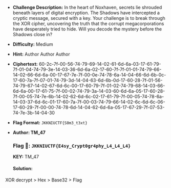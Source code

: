  - **Challenge Description:** In the heart of Noxhaven, secrets lie shrouded beneath layers of digital encryption. The Shadows have intercepted a cryptic message, secured with a key. Your challenge is to break through the XOR cipher, uncovering the truth that the corrupt megacorporations have desperately tried to hide. Will you decode the mystery before the Shadows close in?
 - **Difficulty:** Medium
 - **Hint:** Author Author Author
 - **Ciphertext:** 60-2c-7f-00-56-74-79-69-14-02-61-6d-6a-03-17-61-79-7f-01-04-74-79-3e-14-03-36-6d-6a-02-17-60-7f-7f-01-01-74-79-66-14-02-66-6d-6a-00-17-67-7e-7f-00-0e-74-78-6a-14-04-66-6d-6b-0c-17-60-7a-7f-07-01-74-79-3d-14-04-63-6d-6b-0d-17-60-28-7f-01-56-74-79-67-14-02-67-6d-6c-00-17-60-79-7f-01-02-74-79-68-14-03-66-6d-6a-00-17-61-75-7f-00-02-74-79-3a-14-03-60-6d-6a-05-17-60-28-7f-00-05-74-7e-6b-14-02-62-6d-6c-02-17-61-79-7f-00-05-74-78-6a-14-03-37-6d-6c-01-17-60-7a-7f-00-03-74-79-66-14-02-6c-6d-6c-06-17-60-29-7f-00-00-74-78-6d-14-04-62-6d-6a-05-17-67-29-7f-07-53-74-7e-3b-14-04-30
 - **Flag Format:** `JKKNIUCTF{S0m3_t3xt}`
 - **Author: TM_47**

   ### **Flag 🚩:** `JKKNIUCTF{E4sy_Crypt0gr4phy_L4_L4_L4}`
   **KEY:** TM_47
   #### Solution:
  XOR decrypt > Hex > Base32 > Flag
   
